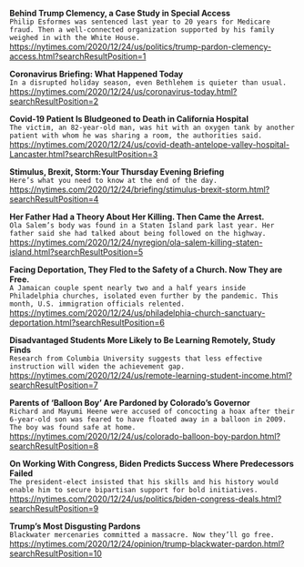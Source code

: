 **Behind Trump Clemency, a Case Study in Special Access**\
`Philip Esformes was sentenced last year to 20 years for Medicare fraud. Then a well-connected organization supported by his family weighed in with the White House.`\
https://nytimes.com/2020/12/24/us/politics/trump-pardon-clemency-access.html?searchResultPosition=1

**Coronavirus Briefing: What Happened Today**\
`In a disrupted holiday season, even Bethlehem is quieter than usual.`\
https://nytimes.com/2020/12/24/us/coronavirus-today.html?searchResultPosition=2

**Covid-19 Patient Is Bludgeoned to Death in California Hospital**\
`The victim, an 82-year-old man, was hit with an oxygen tank by another patient with whom he was sharing a room, the authorities said.`\
https://nytimes.com/2020/12/24/us/covid-death-antelope-valley-hospital-Lancaster.html?searchResultPosition=3

**Stimulus, Brexit, Storm:Your Thursday Evening Briefing**\
`Here’s what you need to know at the end of the day.`\
https://nytimes.com/2020/12/24/briefing/stimulus-brexit-storm.html?searchResultPosition=4

**Her Father Had a Theory About Her Killing. Then Came the Arrest.**\
`Ola Salem’s body was found in a Staten Island park last year. Her father said she had talked about being followed on the highway.`\
https://nytimes.com/2020/12/24/nyregion/ola-salem-killing-staten-island.html?searchResultPosition=5

**Facing Deportation, They Fled to the Safety of a Church. Now They are Free.**\
`A Jamaican couple spent nearly two and a half years inside Philadelphia churches, isolated even further by the pandemic. This month, U.S. immigration officials relented.`\
https://nytimes.com/2020/12/24/us/philadelphia-church-sanctuary-deportation.html?searchResultPosition=6

**Disadvantaged Students More Likely to Be Learning Remotely, Study Finds**\
`Research from Columbia University suggests that less effective instruction will widen the achievement gap.`\
https://nytimes.com/2020/12/24/us/remote-learning-student-income.html?searchResultPosition=7

**Parents of ‘Balloon Boy’ Are Pardoned by Colorado’s Governor**\
`Richard and Mayumi Heene were accused of concocting a hoax after their 6-year-old son was feared to have floated away in a balloon in 2009. The boy was found safe at home.`\
https://nytimes.com/2020/12/24/us/colorado-balloon-boy-pardon.html?searchResultPosition=8

**On Working With Congress, Biden Predicts Success Where Predecessors Failed**\
`The president-elect insisted that his skills and his history would enable him to secure bipartisan support for bold initiatives.`\
https://nytimes.com/2020/12/24/us/politics/biden-congress-deals.html?searchResultPosition=9

**Trump’s Most Disgusting Pardons**\
`Blackwater mercenaries committed a massacre. Now they’ll go free.`\
https://nytimes.com/2020/12/24/opinion/trump-blackwater-pardon.html?searchResultPosition=10

